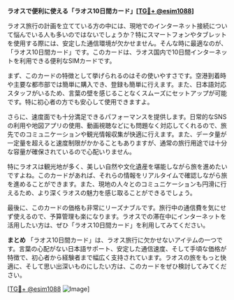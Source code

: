 **ラオスで便利に使える「ラオス10日間カード」[[TG💪+ @esim1088](https://t.me/s/esim1088)]**

ラオス旅行の計画を立てている方の中には、現地でのインターネット接続について悩んでいる人も多いのではないでしょうか？特にスマートフォンやタブレットを使用する際には、安定した通信環境が欠かせません。そんな時に最適なのが、「ラオス10日間カード」です。このカードは、ラオス国内で10日間インターネットを利用できる便利なSIMカードです。

まず、このカードの特徴として挙げられるのはその使いやすさです。空港到着時や主要な都市部では簡単に購入でき、登録も簡単に行えます。また、日本語対応スタッフがいるため、言葉の壁を感じることなくスムーズにセットアップが可能です。特に初心者の方でも安心して使用できますよ。

さらに、速度面でも十分満足できるパフォーマンスを提供します。日常的なSNSの利用や地図アプリの使用、動画視聴などにも問題なく対応してくれるので、旅先でのコミュニケーションや観光情報収集が快適に行えます。また、データ量が一定量を超えると速度制限がかかることもありますが、通常の旅行用途では十分な容量が確保されているので心配いりません。

特にラオスは観光地が多く、美しい自然や文化遺産を堪能しながら旅を進めたいですよね。このカードがあれば、それらの情報をリアルタイムで確認しながら旅を進めることができます。また、現地の人々とのコミュニケーションも円滑に行えるため、より深くラオスの魅力を感じ取ることができるでしょう。

最後に、このカードの価格も非常にリーズナブルです。旅行中の通信費を気にせず使えるので、予算管理も楽になります。ラオスでの滞在中にインターネットを活用したい方は、ぜひ「ラオス10日間カード」を利用してみてください。

**まとめ**
「ラオス10日間カード」は、ラオス旅行に欠かせないアイテムの一つです。言葉の心配がない日本語サポート、安定した通信速度、そして手頃な価格が特徴で、初心者から経験者まで幅広く支持されています。ラオスの旅をもっと快適に、そして思い出深いものにしたい方は、このカードをぜひ検討してみてください。

[[TG💪+ @esim1088](https://t.me/s/esim1088) ![Image](https://i.postimg.cc/Y0z9fWf4/image.png)]